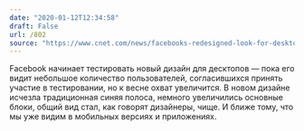 ```yaml
---
date: "2020-01-12T12:34:58"
draft: False
url: /802
source: "https://www.cnet.com/news/facebooks-redesigned-look-for-desktops-is-coming-before-spring-2020/"
---
```


Facebook начинает тестировать новый дизайн для десктопов — пока его видит небольшое количество пользователей, согласившихся принять участие в тестировании, но к весне охват увеличится. В новом дизайне исчезла традиционная синяя полоса, немного увеличились основные блоки, общий вид стал, как говорят дизайнеры, чище. И ближе тому, что мы уже видим в мобильных версиях и приложениях.
